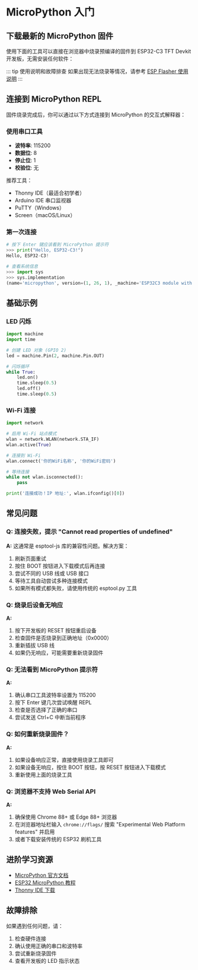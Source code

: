 # MicroPython 入门

## 下载最新的 MicroPython 固件

使用下面的工具可以直接在浏览器中烧录预编译的固件到 ESP32-C3 TFT Devkit 开发板，无需安装任何软件：

<EspFlasherNew 
  :firmware-options="[
    {
      id: 'micropython',
      name: 'MicroPython v1.26.1',
      version: 'v1.26.1',
      description: 'MicroPython 官方发布的 v1.26.1 固件，适用于 ESP32-C3-TFT-DevKit',
      url: '/wiki/controller/C003-ESP32-C3-TFT-DevKit/firmware/ESP32_GENERIC_C3-20250911-v1.26.1.bin',
      address: 0x0000,
      size: '1.4MB'
    }
  ]"
  :baud-rate="921600"
/>

::: tip 使用说明和故障排查
如果出现无法烧录等情况，请参考 [ESP Flasher 使用说明](/faq/espflasher.md)
:::


## 连接到 MicroPython REPL

固件烧录完成后，你可以通过以下方式连接到 MicroPython 的交互式解释器：

### 使用串口工具
- **波特率**: 115200
- **数据位**: 8
- **停止位**: 1
- **校验位**: 无

推荐工具：
- Thonny IDE（最适合初学者）
- Arduino IDE 串口监视器
- PuTTY（Windows）
- Screen（macOS/Linux）

### 第一次连接
```python
# 按下 Enter 键应该看到 MicroPython 提示符
>>> print("Hello, ESP32-C3!")
Hello, ESP32-C3!

# 查看系统信息
>>> import sys
>>> sys.implementation
(name='micropython', version=(1, 26, 1), _machine='ESP32C3 module with ESP32C3', _mpy=0)
```

## 基础示例

### LED 闪烁
```python
import machine
import time

# 创建 LED 对象 (GPIO 2)
led = machine.Pin(2, machine.Pin.OUT)

# 闪烁循环
while True:
    led.on()
    time.sleep(0.5)
    led.off()
    time.sleep(0.5)
```

### Wi-Fi 连接
```python
import network

# 启用 Wi-Fi 站点模式
wlan = network.WLAN(network.STA_IF)
wlan.active(True)

# 连接到 Wi-Fi
wlan.connect('你的WiFi名称', '你的WiFi密码')

# 等待连接
while not wlan.isconnected():
    pass

print('连接成功！IP 地址:', wlan.ifconfig()[0])
```

## 常见问题

### Q: 连接失败，提示 "Cannot read properties of undefined"
**A:** 这通常是 esptool-js 库的兼容性问题。解决方案：
1. 刷新页面重试
2. 按住 BOOT 按钮进入下载模式后再连接
3. 尝试不同的 USB 线或 USB 接口
4. 等待工具自动尝试多种连接模式
5. 如果所有模式都失败，请使用传统的 esptool.py 工具

### Q: 烧录后设备无响应
**A:** 
1. 按下开发板的 RESET 按钮重启设备
2. 检查固件是否烧录到正确地址（0x0000）
3. 重新插拔 USB 线
4. 如果仍无响应，可能需要重新烧录固件

### Q: 无法看到 MicroPython 提示符
**A:** 
1. 确认串口工具波特率设置为 115200
2. 按下 Enter 键几次尝试唤醒 REPL
3. 检查是否选择了正确的串口
4. 尝试发送 Ctrl+C 中断当前程序

### Q: 如何重新烧录固件？
**A:** 
1. 如果设备响应正常，直接使用烧录工具即可
2. 如果设备无响应，按住 BOOT 按钮，按 RESET 按钮进入下载模式
3. 重新使用上面的烧录工具

### Q: 浏览器不支持 Web Serial API
**A:** 
1. 确保使用 Chrome 88+ 或 Edge 88+ 浏览器
2. 在浏览器地址栏输入 `chrome://flags/` 搜索 "Experimental Web Platform features" 并启用
3. 或者下载安装传统的 ESP32 刷机工具

## 进阶学习资源

- [MicroPython 官方文档](https://docs.micropython.org/)
- [ESP32 MicroPython 教程](https://docs.micropython.org/en/latest/esp32/tutorial/index.html)
- [Thonny IDE 下载](https://thonny.org/)

## 故障排除

如果遇到任何问题，请：
1. 检查硬件连接
2. 确认使用正确的串口和波特率
3. 尝试重新烧录固件
4. 查看开发板的 LED 指示状态
